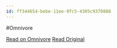 ```yaml
---
id: ff344654-bebe-11ee-9fc5-4305c9370888
---
```


#Omnivore

[Read on Omnivore](https://omnivore.app/me/getting-started-with-omnivore)
[Read Original](https://blog.omnivore.app/p/getting-started-with-omnivore)

